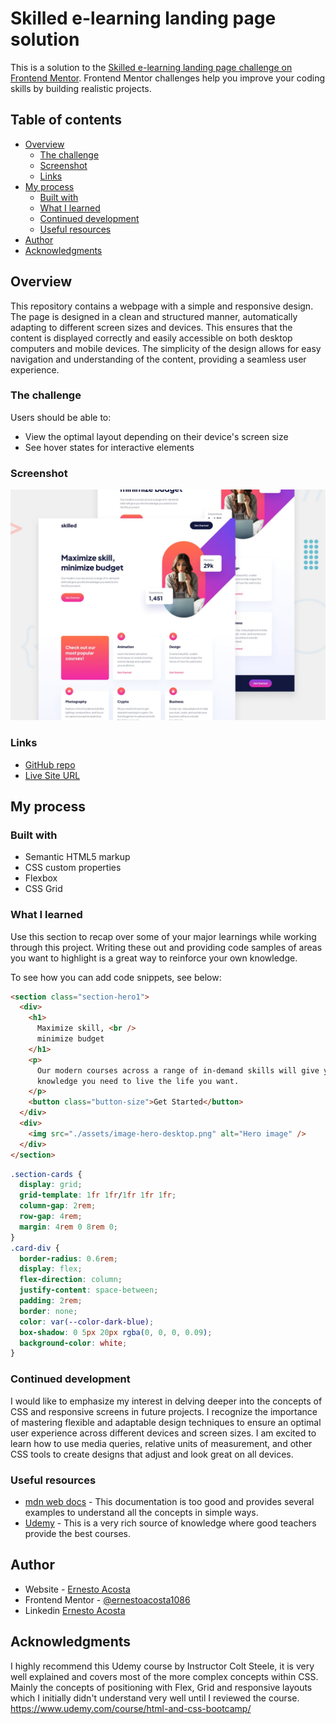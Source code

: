 # Skilled e-learning landing page solution

This is a solution to the [Skilled e-learning landing page challenge on Frontend Mentor](https://www.frontendmentor.io/challenges/skilled-elearning-landing-page-S1ObDrZ8q). Frontend Mentor challenges help you improve your coding skills by building realistic projects.

## Table of contents

- [Overview](#overview)
  - [The challenge](#the-challenge)
  - [Screenshot](#screenshot)
  - [Links](#links)
- [My process](#my-process)
  - [Built with](#built-with)
  - [What I learned](#what-i-learned)
  - [Continued development](#continued-development)
  - [Useful resources](#useful-resources)
- [Author](#author)
- [Acknowledgments](#acknowledgments)

## Overview

This repository contains a webpage with a simple and responsive design. The page is designed in a clean and structured manner, automatically adapting to different screen sizes and devices. This ensures that the content is displayed correctly and easily accessible on both desktop computers and mobile devices. The simplicity of the design allows for easy navigation and understanding of the content, providing a seamless user experience.

### The challenge

Users should be able to:

- View the optimal layout depending on their device's screen size
- See hover states for interactive elements

### Screenshot

![](./preview.jpg)

### Links

- [GitHub repo](https://jocular-churros-08ff76.netlify.app)
- [Live Site URL](https://jocular-churros-08ff76.netlify.app)

## My process

### Built with

- Semantic HTML5 markup
- CSS custom properties
- Flexbox
- CSS Grid

### What I learned

Use this section to recap over some of your major learnings while working through this project. Writing these out and providing code samples of areas you want to highlight is a great way to reinforce your own knowledge.

To see how you can add code snippets, see below:

```html
<section class="section-hero1">
  <div>
    <h1>
      Maximize skill, <br />
      minimize budget
    </h1>
    <p>
      Our modern courses across a range of in-demand skills will give you the
      knowledge you need to live the life you want.
    </p>
    <button class="button-size">Get Started</button>
  </div>
  <div>
    <img src="./assets/image-hero-desktop.png" alt="Hero image" />
  </div>
</section>
```

```css
.section-cards {
  display: grid;
  grid-template: 1fr 1fr/1fr 1fr 1fr;
  column-gap: 2rem;
  row-gap: 4rem;
  margin: 4rem 0 8rem 0;
}
.card-div {
  border-radius: 0.6rem;
  display: flex;
  flex-direction: column;
  justify-content: space-between;
  padding: 2rem;
  border: none;
  color: var(--color-dark-blue);
  box-shadow: 0 5px 20px rgba(0, 0, 0, 0.09);
  background-color: white;
}
```

### Continued development

I would like to emphasize my interest in delving deeper into the concepts of CSS and responsive screens in future projects. I recognize the importance of mastering flexible and adaptable design techniques to ensure an optimal user experience across different devices and screen sizes. I am excited to learn how to use media queries, relative units of measurement, and other CSS tools to create designs that adjust and look great on all devices.

### Useful resources

- [mdn web docs](https://developer.mozilla.org/en-US/docs/Learn/CSS) - This documentation is too good and provides several examples to understand all the concepts in simple ways.
- [Udemy](https://www.udemy.com) - This is a very rich source of knowledge where good teachers provide the best courses.

## Author

- Website - [Ernesto Acosta](https://www.frontendmentor.io/profile/ernestoacosta1086)
- Frontend Mentor - [@ernestoacosta1086](https://www.frontendmentor.io/profile/ernestoacosta1086)
- Linkedin [Ernesto Acosta](https://www.linkedin.com/in/ernesto-a-labrada/)

## Acknowledgments

I highly recommend this Udemy course by Instructor Colt Steele, it is very well explained and covers most of the more complex concepts within CSS. Mainly the concepts of positioning with Flex, Grid and responsive layouts which I initially didn't understand very well until I reviewed the course. https://www.udemy.com/course/html-and-css-bootcamp/
